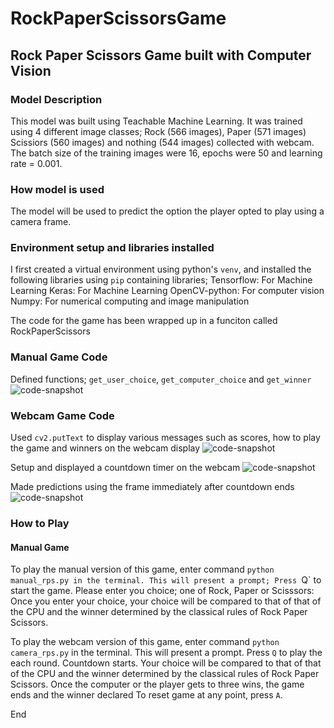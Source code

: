 # RockPaperScissorsGame

## Rock Paper Scissors Game built with Computer Vision

### Model Description
This model was built using Teachable Machine Learning.
It was trained using 4 different image classes; Rock (566 images), Paper (571 images) Scissiors (560 images) and nothing (544 images) collected with webcam.
The batch size of the training images were 16, epochs were 50 and learning rate = 0.001. 

### How model is used
The model will be used to predict the option the player opted to play using a camera frame.

### Environment setup and libraries installed
I first created a virtual environment using python's `venv`, and installed the following libraries using `pip` containing libraries;
Tensorflow: For Machine Learning
Keras: For Machine Learning
OpenCV-python: For computer vision
Numpy: For numerical computing and image manipulation


The code for the game has been wrapped up in a funciton called RockPaperScissors


### Manual Game Code
Defined functions; `get_user_choice`, `get_computer_choice` and `get_winner`
![code-snapshot](https://user-images.githubusercontent.com/71975468/166817267-6d7092ec-7da1-47fb-989b-0d7264375ea2.png)

### Webcam Game Code
Used `cv2.putText` to display various messages such as scores, how to play the game and winners on the webcam display
![code-snapshot](https://user-images.githubusercontent.com/71975468/166819149-d5fa72b6-e4d5-4cb1-90bb-985cd0bcf5ca.png)

Setup and displayed a countdown timer on the webcam
![code-snapshot](https://user-images.githubusercontent.com/71975468/166819378-f1a99098-fbc1-4eab-a8ff-61cd8c3ab830.png)

Made predictions using the frame immediately after countdown ends
![code-snapshot](https://user-images.githubusercontent.com/71975468/166819554-67a8d60c-60cb-4ba6-aa37-3452541aeec8.png)


### How to Play
#### Manual Game
To play the manual version of this game, enter command `python manual_rps.py in the terminal.
This will present a prompt; Press `Q` to start the game. Please enter you choice; one of Rock, Paper or Scisssors:
Once you enter your choice, your choice will be compared to that of that of the CPU and the winner determined
by the classical rules of Rock Paper Scissors.


To play the webcam version of this game, enter command `python camera_rps.py` in the terminal.
This will present a prompt. Press `Q` to play the each round. Countdown starts. Your choice will be compared to that of that of the CPU and the winner determined
by the classical rules of Rock Paper Scissors. Once the computer or the player gets to three wins, the game ends and the winner declared
To reset game at any point, press `A`.

End



